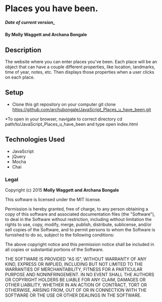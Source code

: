 # Places you have been.

##### Date of current version_

#### By **Molly Waggett and Archana Bongale**

## Description

The website where you can enter places you've been. Each place will be an object that can have a couple different properties, like location, landmarks, time of year, notes, etc. Then displays those properties when a user clicks on each place.

## Setup

* Clone this git repository on your computer
git clone https://github.com/archubongale/JavaScript_Places_u_have_been.git

*To open in your browser, navigate to correct directory
cd path/to/JavaScript_Places_u_have_been
and type
open index.html


## Technologies Used

* JavaScript
* jQuery
* Mocha
* Chai

### Legal

Copyright (c) 2015 **Molly Waggett and Archana Bongale**

This software is licensed under the MIT license.

Permission is hereby granted, free of charge, to any person obtaining a copy
of this software and associated documentation files (the "Software"), to deal
in the Software without restriction, including without limitation the rights
to use, copy, modify, merge, publish, distribute, sublicense, and/or sell
copies of the Software, and to permit persons to whom the Software is
furnished to do so, subject to the following conditions:

The above copyright notice and this permission notice shall be included in
all copies or substantial portions of the Software.

THE SOFTWARE IS PROVIDED "AS IS", WITHOUT WARRANTY OF ANY KIND, EXPRESS OR
IMPLIED, INCLUDING BUT NOT LIMITED TO THE WARRANTIES OF MERCHANTABILITY,
FITNESS FOR A PARTICULAR PURPOSE AND NONINFRINGEMENT. IN NO EVENT SHALL THE
AUTHORS OR COPYRIGHT HOLDERS BE LIABLE FOR ANY CLAIM, DAMAGES OR OTHER
LIABILITY, WHETHER IN AN ACTION OF CONTRACT, TORT OR OTHERWISE, ARISING FROM,
OUT OF OR IN CONNECTION WITH THE SOFTWARE OR THE USE OR OTHER DEALINGS IN
THE SOFTWARE.
